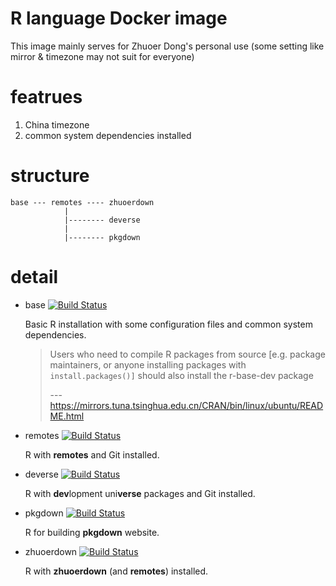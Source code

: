 # R language Docker image

This image mainly serves for Zhuoer Dong's personal use (some setting like mirror & timezone may not suit for everyone)



# featrues 

1. China timezone
1. common system dependencies installed



# structure

```
base --- remotes ---- zhuoerdown
            |
            |-------- deverse 
            |
            |-------- pkgdown
```



# detail

- base [![Build Status](https://travis-ci.com/dongzhuoer/docker-rlang.svg?branch=base)](https://travis-ci.com/dongzhuoer/docker-rlang)

  Basic R installation with some configuration files and common system dependencies.
  
  > Users who need to compile R packages from source [e.g. package maintainers, or anyone installing packages with `install.packages()]` should also install the r-base-dev package
  > 
  > --- https://mirrors.tuna.tsinghua.edu.cn/CRAN/bin/linux/ubuntu/README.html  

- remotes [![Build Status](https://travis-ci.com/dongzhuoer/docker-rlang.svg?branch=remotes)](https://travis-ci.com/dongzhuoer/docker-rlang)

  R with **remotes** and Git installed.

- deverse [![Build Status](https://travis-ci.com/dongzhuoer/docker-rlang.svg?branch=deverse)](https://travis-ci.com/dongzhuoer/docker-rlang)
  
  R with **dev**lopment uni**verse** packages and Git installed.

- pkgdown [![Build Status](https://travis-ci.com/dongzhuoer/docker-rlang.svg?branch=pkgdown)](https://travis-ci.com/dongzhuoer/docker-rlang)
  
  R for building **pkgdown** website.

- zhuoerdown [![Build Status](https://travis-ci.com/dongzhuoer/docker-rlang.svg?branch=zhuoerdown)](https://travis-ci.com/dongzhuoer/docker-rlang)
  
  R with **zhuoerdown** (and **remotes**) installed.

